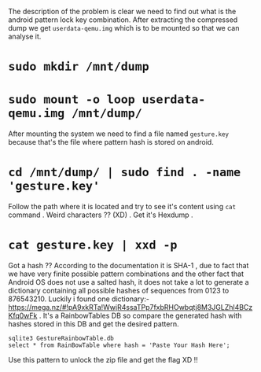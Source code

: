 The description of the problem is clear we need to find out what is the android pattern lock key combination. After extracting the compressed dump we get ```userdata-qemu.img``` which is to be mounted so that we can analyse it. 
# ```sudo mkdir /mnt/dump```
# ```sudo mount -o loop userdata-qemu.img /mnt/dump/```
After mounting the system we need to find a file named ```gesture.key``` because that's the file where pattern hash is stored on android.
# ```cd /mnt/dump/ | sudo find . -name 'gesture.key'```
Follow the path where it is located and try to see it's content using ```cat``` command . Weird characters ?? (XD) . Get it's Hexdump .
# ```cat gesture.key | xxd -p```
Got a hash ?? According to the documentation it is SHA-1 , due to fact that we have very finite possible pattern combinations and the other fact that Android OS does not use a salted hash, it does not take a lot to generate a dictionary containing all possible hashes of sequences from 0123 to 876543210.
Luckily i found one dictionary:- https://mega.nz/#!pA9xkRTa!WwjR4ssaTPp7fxbRHOwbqtj8M3JGLZhl4BCzKfq0wFk . It's a RainbowTables DB so compare the generated hash with hashes stored in this DB and get the desired pattern.
```
sqlite3 GestureRainbowTable.db
select * from RainBowTable where hash = 'Paste Your Hash Here';
```
Use this pattern to unlock the zip file and get the flag XD !!
